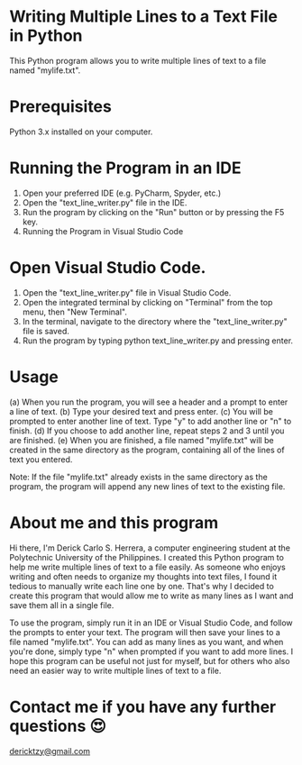 # Writing Multiple Lines to a Text File in Python
This Python program allows you to write multiple lines of text to a file named "mylife.txt".

# Prerequisites
Python 3.x installed on your computer.

# Running the Program in an IDE
1. Open your preferred IDE (e.g. PyCharm, Spyder, etc.)
2. Open the "text_line_writer.py" file in the IDE.
3. Run the program by clicking on the "Run" button or by pressing the F5 key.
4. Running the Program in Visual Studio Code

# Open Visual Studio Code.
1. Open the "text_line_writer.py" file in Visual Studio Code.
2. Open the integrated terminal by clicking on "Terminal" from the top menu, then "New Terminal".
3. In the terminal, navigate to the directory where the "text_line_writer.py" file is saved.
4. Run the program by typing python text_line_writer.py and pressing enter.

# Usage
(a) When you run the program, you will see a header and a prompt to enter a line of text.
(b) Type your desired text and press enter.
(c) You will be prompted to enter another line of text. Type "y" to add another line or "n" to finish.
(d) If you choose to add another line, repeat steps 2 and 3 until you are finished.
(e) When you are finished, a file named "mylife.txt" will be created in the same directory as the program, containing all of the lines of text you entered.

Note: If the file "mylife.txt" already exists in the same directory as the program, the program will append any new lines of text to the existing file.

# About me and this program
Hi there, I'm Derick Carlo S. Herrera, a computer engineering student at the Polytechnic University of the Philippines. I created this Python program to help me write multiple lines of text to a file easily.
As someone who enjoys writing and often needs to organize my thoughts into text files, I found it tedious to manually write each line one by one. That's why I decided to create this program that would allow me to write as many lines as I want and save them all in a single file.

To use the program, simply run it in an IDE or Visual Studio Code, and follow the prompts to enter your text. The program will then save your lines to a file named "mylife.txt". You can add as many lines as you want, and when you're done, simply type "n" when prompted if you want to add more lines.
I hope this program can be useful not just for myself, but for others who also need an easier way to write multiple lines of text to a file.

# Contact me if you have any further questions 😍
dericktzy@gmail.com
